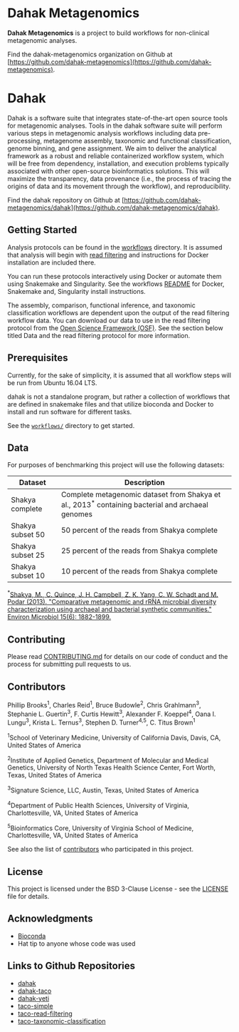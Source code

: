 # Dahak Metagenomics

**Dahak Metagenomics** is a project to build workflows for non-clinical metagenomic analyses.

Find the dahak-metagenomics organization on Github at 
[https://github.com/dahak-metagenomics](https://github.com/dahak-metagenomics).

# Dahak

Dahak is a software suite that integrates state-of-the-art open source tools
for metagenomic analyses. Tools in the dahak software suite will perform
various steps in metagenomic analysis workflows including data pre-processing,
metagenome assembly, taxonomic and functional classification, genome binning,
and gene assignment. We aim to deliver the analytical framework as a robust and
reliable containerized workflow system, which will be free from dependency,
installation, and execution problems typically associated with other
open-source bioinformatics solutions. This will maximize the transparency, data
provenance (i.e., the process of tracing the origins of data and its movement
through the workflow), and reproducibility.


Find the dahak repository on Github at 
[https://github.com/dahak-metagenomics/dahak](https://github.com/dahak-metagenomics/dahak).

## Getting Started

Analysis protocols can be found in the
[workflows](https://github.com/dahak-metagenomics/dahak/tree/master/workflows)
directory. It is assumed that analysis will begin with [read
filtering](https://github.com/dahak-metagenomics/dahak/tree/master/workflows/read_filtering)
and instructions for Docker installation are included there. 

You can run these protocols interactively using Docker or automate them using
Snakemake and Singularity. See the workflows
[README](https://github.com/dahak-metagenomics/dahak/blob/master/workflows/README.md)
for Docker, Snakemake and, Singularity install instructions. 

The assembly, comparison, functional inference, and taxonomic classification
workflows are dependent upon the output of the read filtering workflow data.
You can download our data to use in the read filtering protocol from the 
[Open Science Framework (OSF)](https://cos.io/our-products/osf/). See the section
below titled Data and the read filtering protocol for more information. 

## Prerequisites

Currently, for the sake of simplicity, it is assumed that all workflow steps
will be run from Ubuntu 16.04 LTS.

dahak is not a standalone program, but rather a collection of workflows
that are defined in snakemake files and that utilize bioconda and Docker
to install and run software for different tasks.

See the [`workflows/`](https://github.com/dahak-metagenomics/dahak/tree/master/workflows) directory to get started.

## Data 

For purposes of benchmarking this project will use the following datasets: 

| Dataset |Description |
|---|---|
| Shakya complete | Complete metagenomic dataset from Shakya et al., 2013<sup>*</sup> containing bacterial and archaeal genomes|
| Shakya subset 50 | 50 percent of the reads from Shakya complete|
| Shakya subset 25 | 25 percent of the reads from Shakya complete|
| Shakya subset 10 | 10 percent of the reads from Shakya complete|

<sup>*</sup>[Shakya, M., C. Quince, J. H. Campbell, Z. K. Yang, C. W. Schadt and M. Podar (2013). "Comparative metagenomic and rRNA microbial diversity characterization using archaeal and bacterial synthetic communities." Environ Microbiol 15(6): 1882-1899.](https://www.ncbi.nlm.nih.gov/pmc/articles/PMC3665634/)
 

## Contributing

Please read [CONTRIBUTING.md](https://github.com/dahak-metagenomics/dahak/blob/master/CONTRIBUTING.md) for details on our code of conduct and the process for submitting pull requests to us.

## Contributors

Phillip Brooks<sup>1</sup>, Charles Reid<sup>1</sup>, Bruce Budowle<sup>2</sup>, Chris Grahlmann<sup>3</sup>, Stephanie L. Guertin<sup>3</sup>, F. Curtis Hewitt<sup>3</sup>, Alexander F. Koeppel<sup>4</sup>, Oana I. Lungu<sup>3</sup>, Krista L. Ternus<sup>3</sup>, Stephen D. Turner<sup>4,</sup><sup>5</sup>, C. Titus Brown<sup>1</sup>

<sup>1</sup>School of Veterinary Medicine, University of California Davis, Davis, CA, United States of America 

<sup>2</sup>Institute of Applied Genetics, Department of Molecular and Medical Genetics, University of North Texas Health Science Center, Fort Worth, Texas, United States of America

<sup>3</sup>Signature Science, LLC, Austin, Texas, United States of America

<sup>4</sup>Department of Public Health Sciences, University of Virginia, Charlottesville, VA, United States of America

<sup>5</sup>Bioinformatics Core, University of Virginia School of Medicine, Charlottesville, VA, United States of America

See also the list of [contributors](https://github.com/dahak-metagenomics/dahak/graphs/contributors) who participated in this project.

## License

This project is licensed under the BSD 3-Clause License - see the
[LICENSE](https://github.com/dahak-metagenomics/dahak/blob/master/LICENSE) file
for details.

## Acknowledgments

* [Bioconda](https://bioconda.github.io) 
* Hat tip to anyone whose code was used

## Links to Github Repositories

* [dahak](https://github.com/dahak-metagenomics/dahak)
* [dahak-taco](https://github.com/dahak-metagenomics/dahak-taco)
* [dahak-yeti](https://github.com/dahak-metagenomics/dahak-yeti)
* [taco-simple](https://github.com/dahak-metagenomics/taco-simple)
* [taco-read-filtering](https://github.com/dahak-metagenomics/taco-read-filtering)
* [taco-taxonomic-classification](https://github.com/dahak-metagenomics/taco-taxonomic-classification)

